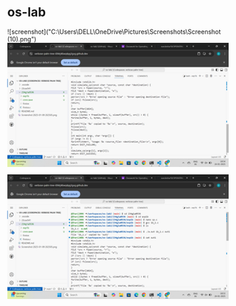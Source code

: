 
# os-lab
![screenshot]("C:\Users\DELL\OneDrive\Pictures\Screenshots\Screenshot (10).png")
![screenshot](OS1.png)

![screenshot](OS2.png)

